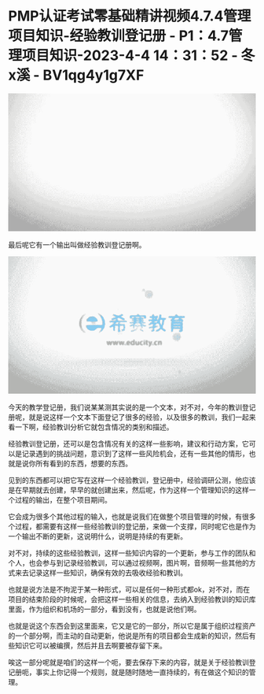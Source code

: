# PMP认证考试零基础精讲视频4.7.4管理项目知识-经验教训登记册 - P1：4.7管理项目知识-2023-4-4 14：31：52 - 冬x溪 - BV1qg4y1g7XF

![](img/af3cbac6befead5dca33cc66ff3a44ad_0.png)

最后呢它有一个输出叫做经验教训登记册啊。

![](img/af3cbac6befead5dca33cc66ff3a44ad_2.png)

今天的教学登记册，我们说某某测其实说的是一个文本，对不对，今年的教训登记册呢，就是说这样一个文本下面登记了很多的经验，以及很多的教训，我们一起来看一下啊，经验教训分析它就包含情况的类别和描述。

经验教训登记册，还可以是包含情况有关的这样一些影响，建议和行动方案，它可以是记录遇到的挑战问题，意识到了这样一些风险机会，还有一些其他的情形，也就是说你所有看到的东西，想要的东西。

见到的东西都可以把它写在这样一个经验教训，登记册中，经验调研公测，他应该是在早期就去创建，早早的就创建出来，然后呢，作为这样一个管理知识的这样一个过程的输出，在整个项目期间。

它会成为很多个其他过程的输入，也就是说我们在做整个项目管理的时候，有很多个过程，都需要有这样一些经验教训的登记册，来做一个支撑，同时呢它也是作为一个输出不断的更新，这说明什么，说明是持续的有更新。

对不对，持续的这些经验教训，这样一些知识内容的一个更新，参与工作的团队和个人，也会参与到记录经验教训，可以通过视频啊，图片啊，音频啊一些其他的方式来去记录这样一些知识，确保有效的去吸收经验和教训。

也就是说方法是不拘泥于某一种形式，可以是任何一种形式都ok，对不对，而在项目的结束阶段的时候呢，会把这样一些相关的信息，去纳入到经验教训的知识库里面，作为组织和机场的一部分，看到没有，也就是说他们啊。

也就是说这个东西会到这里面来，它又是它的一部分，所以它是属于组织过程资产的一个部分啊，而主动的自动更新，他说是所有的项目都会生成新的知识，然后有些知识它可以被编撰，然后并且去啊要被存留下来。

唉这一部分呢就是咱们的这样一个呃，要去保存下来的内容，就是关于经验教训登记册呃，事实上你记得一个规则，就是随时随地一直持续的，有在做这个知识的管理。

